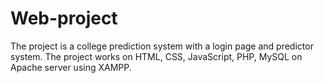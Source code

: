 # Web-project
The project is a college prediction system with a login page and predictor system. The project works on HTML, CSS, JavaScript, PHP, MySQL on Apache server using XAMPP.
